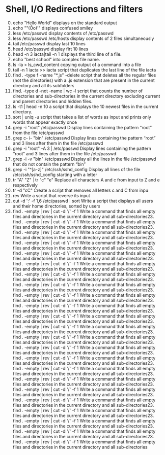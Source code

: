 # Shell, I/O Redirections and filters
0. echo "Hello World" displays on the standard output
1. echo "\"(Ôo)'" displays confused smiley
2. less /etc/passwd display contents of /etc/passwd
3. less /etc/passwd /etc/hosts display contents of 2 files simultaneously
4. tail /etc/passwd display last 10 lines
5. head /etc/passwd display firt 10 lines
6. head -n 3 iacta|tail -n 1 displays the third line of a file.
7. echo "best school" into complex file name.
8. ls -la > ls_cwd_content copying output of a command into a file
9. tail -n 1 iacta >> iacta script that duplicates the last line of the file iacta
10. find . -type f -name "*.js" -delete script that deletes all the regular files (not the directories) with a .js extension that are present in the current directory and all its subfolders
11. find. -type d -not -name | wc -l script that counts the number of directories and sub-directories in the current directory excluding current and parent directories and hidden files.
12. ls -t1 | head -n 10 a script that displays the 10 newest files in the current directory.
13. sort | uniq -u script that takes a list of words as input and prints only words that appear exactly once
14. grep -i "root" /etc/passwd Display lines containing the pattern “root” from the file /etc/passwd
15. grep c- i- "bin" /etc/passwd Display lines containing the pattern “root” and 3 lines after them in the file /etc/passwd
16.  grep -i "root" -A 3 | /etc/passwd Display lines containing the pattern “root” and 3 lines after them in the file /etc/passwd
17. grep -i -v "bin" /etc/passwd Display all the lines in the file /etc/passwd that do not contain the pattern “bin”
18.  grep -i "^[a-z]" /etc/ssh/sshd_config Display all lines of the file /etc/ssh/sshd_config starting with a letter
19. tr "A" "Z" | tr "c" "e" Replace all characters A and c from input to Z and e respectively
20.  tr -d "cC" Create a script that removes all letters c and C from inpu
21. rev Write a script that reverse its input
22.  cut -d ':' -f 1,6 /etc/passwd | sort Write a script that displays all users and their home directories, sorted by users
23. find . -empty | rev | cut -d '/' -f 1 Write a command that finds all empty files and directories in the current directory and all sub-directories23. find . -empty | rev | cut -d '/' -f 1 Write a command that finds all empty files and directories in the current directory and all sub-directories23. find . -empty | rev | cut -d '/' -f 1 Write a command that finds all empty files and directories in the current directory and all sub-directories23. find . -empty | rev | cut -d '/' -f 1 Write a command that finds all empty files and directories in the current directory and all sub-directories23. find . -empty | rev | cut -d '/' -f 1 Write a command that finds all empty files and directories in the current directory and all sub-directories23. find . -empty | rev | cut -d '/' -f 1 Write a command that finds all empty files and directories in the current directory and all sub-directories23. find . -empty | rev | cut -d '/' -f 1 Write a command that finds all empty files and directories in the current directory and all sub-directories23. find . -empty | rev | cut -d '/' -f 1 Write a command that finds all empty files and directories in the current directory and all sub-directories23. find . -empty | rev | cut -d '/' -f 1 Write a command that finds all empty files and directories in the current directory and all sub-directories23. find . -empty | rev | cut -d '/' -f 1 Write a command that finds all empty files and directories in the current directory and all sub-directories23. find . -empty | rev | cut -d '/' -f 1 Write a command that finds all empty files and directories in the current directory and all sub-directories23. find . -empty | rev | cut -d '/' -f 1 Write a command that finds all empty files and directories in the current directory and all sub-directories23. find . -empty | rev | cut -d '/' -f 1 Write a command that finds all empty files and directories in the current directory and all sub-directories23. find . -empty | rev | cut -d '/' -f 1 Write a command that finds all empty files and directories in the current directory and all sub-directories23. find . -empty | rev | cut -d '/' -f 1 Write a command that finds all empty files and directories in the current directory and all sub-directories23. find . -empty | rev | cut -d '/' -f 1 Write a command that finds all empty files and directories in the current directory and all sub-directories23. find . -empty | rev | cut -d '/' -f 1 Write a command that finds all empty files and directories in the current directory and all sub-directories23. find . -empty | rev | cut -d '/' -f 1 Write a command that finds all empty files and directories in the current directory and all sub-directories23. find . -empty | rev | cut -d '/' -f 1 Write a command that finds all empty files and directories in the current directory and all sub-directories23. find . -empty | rev | cut -d '/' -f 1 Write a command that finds all empty files and directories in the current directory and all sub-directories23. find . -empty | rev | cut -d '/' -f 1 Write a command that finds all empty files and directories in the current directory and all sub-directories23. find . -empty | rev | cut -d '/' -f 1 Write a command that finds all empty files and directories in the current directory and all sub-directories23. find . -empty | rev | cut -d '/' -f 1 Write a command that finds all empty files and directories in the current directory and all sub-directories
